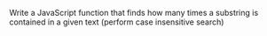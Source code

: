 Write a JavaScript function that finds how many
times a substring is contained in a given text
(perform case insensitive search)

